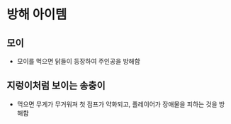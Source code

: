 # 방해 아이템
## 모이
- 모이를 먹으면 닭들이 등장하여 주인공을 방해함

## 지렁이처럼 보이는 송충이
- 먹으면 무게가 무거워져 첫 점프가 약화되고, 플레이어가 장애물을 피하는 것을 방해함
